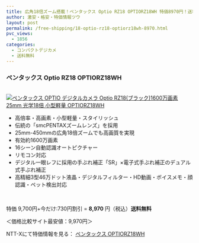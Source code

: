 ```yaml
---
title: 広角18倍ズーム搭載！ペンタックス Optio RZ18 OPTIORZ18WH 特価8970円！送料無料！
author: 激安・格安・特価情報ツウ
layout: post
permalink: /free-shipping/18-optio-rz18-optiorz18wh-8970.html
pvc_views:
  - 1856
categories:
  - コンパクトデジカメ
  - 送料無料
---
```

### ペンタックス Optio RZ18 OPTIORZ18WH

<div class="img-bg2 img_L">
  <a href="http://px.a8.net/svt/ejp?a8mat=ZYP6S+8IMA3E+S1Q+BWGDT&#038;a8ejpredirect=http://nttxstore.jp/_II_PT13759536" target="_blank" title="ペンタックス OPTIO デジタルカメラ Optio RZ18(ブラック)1600万画素 25mm 光学18倍 小型軽量 OPTIORZ18WH"><br /> <img border="0" alt="ペンタックス OPTIO デジタルカメラ Optio RZ18(ブラック)1600万画素 25mm 光学18倍 小型軽量 OPTIORZ18WH" src="http://i2.wp.com/image.nttxstore.jp/l2_images/P/PT/PT13759536.jpg?w=120" data-recalc-dims="1" /></a>
</div>

<!--more-->

  * 高倍率・高画素・小型軽量・スタイリッシュ
  * 伝統の「smcPENTAXズームレンズ」を採用
  * 25mm-450mmの広角18倍ズームでも高画質を実現
  * 有効約1600万画素
  * 16シーン自動認識オートピクチャー
  * リモコン対応
  * デジタル一眼レフに採用の手ぶれ補正「SR」×電子式手ぶれ補正のデュアル式手ぶれ補正
  * 高精細3型46万ドット液晶・デジタルフィルター・HD動画・ボイスメモ・顔認識・ペット検出対応

<br clear="all" />

特価 9,700円+今だけ:730円割引 = <span class="tokka-price"><strong>8,970</strong></span> 円（税込）**送料無料**

＜価格比較サイト最安値：9,970円＞

NTT-Xにて特価情報を見る： <span class="fs150p"><a href="http://px.a8.net/svt/ejp?a8mat=ZYP6S+8IMA3E+S1Q+BWGDT&#038;a8ejpredirect=http://nttxstore.jp/_II_PT13759536" target="_blank">ペンタックス OPTIORZ18WH</a></span>
